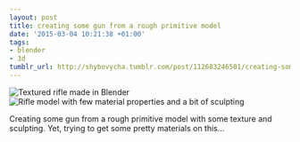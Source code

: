 ```yaml
---
layout: post
title: creating some gun from a rough primitive model
date: '2015-03-04 10:21:38 +01:00'
tags:
- blender
- 3d
tumblr_url: http://shybovycha.tumblr.com/post/112683246501/creating-some-gun-from-a-rough-primitive-model
---
```


<img data-src="/tumblr_files/tumblr_nkoko2Ofx71qio88bo1_1280.png" alt="Textured rifle made in Blender" />

<img data-src="/tumblr_files/tumblr_nkoko2Ofx71qio88bo2_1280.png" alt="Rifle model with few material properties and a bit of sculpting" />

Creating some gun from a rough primitive model with some texture and sculpting. Yet, trying to get some pretty materials on this...
